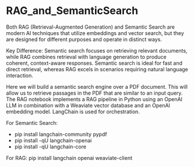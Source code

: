 # RAG_and_SemanticSearch
Both RAG (Retrieval-Augmented Generation) and Semantic Search are modern AI techniques that utilize embeddings and vector search, but they are designed for different purposes and operate in distinct ways.

Key Difference: Semantic search focuses on retrieving relevant documents, while RAG combines retrieval with language generation to produce coherent, context-aware responses. Semantic search is ideal for fast and direct retrieval, whereas RAG excels in scenarios requiring natural language interaction.

Here we will build a semantic search engine over a PDF document. This will allow us to retrieve passages in the PDF that are similar to an input query.
The RAG notebook implements a RAG pipeline in Python using an OpenAI LLM in combination with a Weaviate vector database and an OpenAI embedding model. LangChain is used for orchestration.

For Semantic Search:
- pip install langchain-community pypdf
- pip install -qU langchain-openai
- pip install -qU langchain-core

For RAG:
pip install langchain openai weaviate-client
